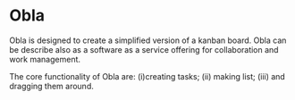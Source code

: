 # Obla
Obla is designed to create a simplified version of a kanban board. Obla can be describe also as a software as a service offering for collaboration and work management.

The core functionality of Obla are: 
(i)creating tasks; 
(ii) making list;
(iii) and dragging them around.
